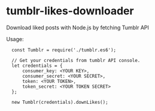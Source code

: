 # tumblr-likes-downloader
Download liked posts with Node.js by fetching Tumblr API

Usage:
```
  const Tumblr = require('./tumblr.es6');

  // Get your credentials from tumblr API console.
  let credentials = {
      consumer_key: <YOUR KEY>,
      consumer_secret: <YOUR SECRET>,
      token: <YOUR TOKEN>,
      token_secret: <YOUR TOKEN SECRET>
  };

  new Tumblr(credentials).downLikes();
```
